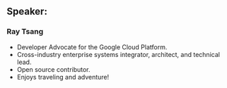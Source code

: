 ## Speaker: 

### Ray Tsang
* Developer Advocate for the Google Cloud Platform.
* Cross-industry enterprise systems integrator, architect, and technical lead.
* Open source contributor.
* Enjoys traveling and adventure!


